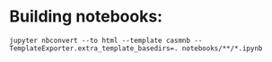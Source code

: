 # Building notebooks:

    jupyter nbconvert --to html --template casmnb --TemplateExporter.extra_template_basedirs=. notebooks/**/*.ipynb
